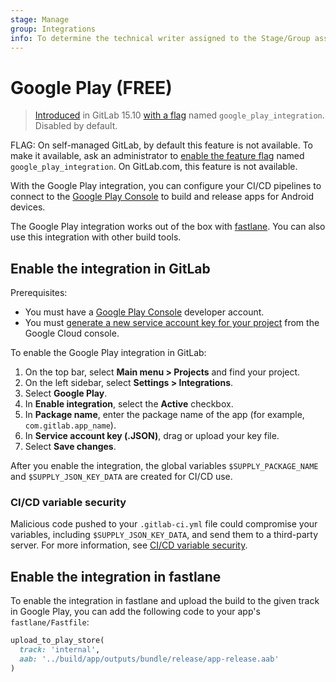 ```yaml
---
stage: Manage
group: Integrations
info: To determine the technical writer assigned to the Stage/Group associated with this page, see https://about.gitlab.com/handbook/product/ux/technical-writing/#assignments
---
```


# Google Play **(FREE)**

> [Introduced](https://gitlab.com/gitlab-org/gitlab/-/merge_requests/111621) in GitLab 15.10 [with a flag](../../../administration/feature_flags.md) named `google_play_integration`. Disabled by default.

FLAG:
On self-managed GitLab, by default this feature is not available. To make it available, ask an administrator to [enable the feature flag](../../../administration/feature_flags.md) named `google_play_integration`. On GitLab.com, this feature is not available.

With the Google Play integration, you can configure your CI/CD pipelines to connect to the [Google Play Console](https://play.google.com/console) to build and release apps for Android devices.

The Google Play integration works out of the box with [fastlane](https://fastlane.tools/). You can also use this integration with other build tools.

## Enable the integration in GitLab

Prerequisites:

- You must have a [Google Play Console](https://play.google.com/console/signup) developer account.
- You must [generate a new service account key for your project](https://developers.google.com/android-publisher/getting_started) from the Google Cloud console.

To enable the Google Play integration in GitLab:

1. On the top bar, select **Main menu > Projects** and find your project.
1. On the left sidebar, select **Settings > Integrations**.
1. Select **Google Play**.
1. In **Enable integration**, select the **Active** checkbox.
1. In **Package name**, enter the package name of the app (for example, `com.gitlab.app_name`).
1. In **Service account key (.JSON)**, drag or upload your key file.
1. Select **Save changes**.

After you enable the integration, the global variables `$SUPPLY_PACKAGE_NAME` and `$SUPPLY_JSON_KEY_DATA` are created for CI/CD use.

### CI/CD variable security

Malicious code pushed to your `.gitlab-ci.yml` file could compromise your variables, including `$SUPPLY_JSON_KEY_DATA`, and send them to a third-party server. For more information, see [CI/CD variable security](../../../ci/variables/index.md#cicd-variable-security).

## Enable the integration in fastlane

To enable the integration in fastlane and upload the build to the given track in Google Play, you can add the following code to your app's `fastlane/Fastfile`:

```ruby
upload_to_play_store(
  track: 'internal',
  aab: '../build/app/outputs/bundle/release/app-release.aab'
)
```
